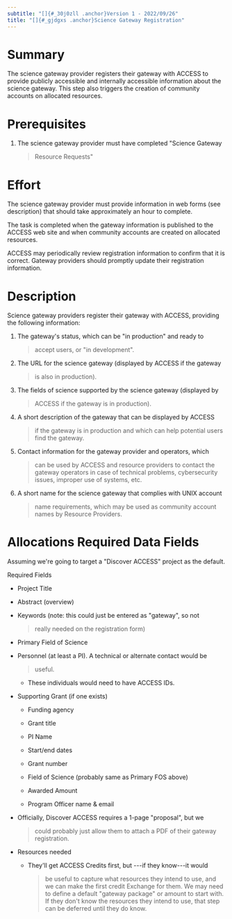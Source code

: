 ```yaml
---
subtitle: "[]{#_30j0zll .anchor}Version 1 - 2022/09/26"
title: "[]{#_gjdgxs .anchor}Science Gateway Registration"
---
```


# Summary

The science gateway provider registers their gateway with ACCESS to
provide publicly accessible and internally accessible information about
the science gateway. This step also triggers the creation of community
accounts on allocated resources.

# Prerequisites

1.  The science gateway provider must have completed "Science Gateway
    > Resource Requests"

# Effort

The science gateway provider must provide information in web forms (see
description) that should take approximately an hour to complete.

The task is completed when the gateway information is published to the
ACCESS web site and when community accounts are created on allocated
resources.

ACCESS may periodically review registration information to confirm that
it is correct. Gateway providers should promptly update their
registration information.

# Description

Science gateway providers register their gateway with ACCESS, providing
the following information:

1.  The gateway's status, which can be "in production" and ready to
    > accept users, or "in development".

2.  The URL for the science gateway (displayed by ACCESS if the gateway
    > is also in production).

3.  The fields of science supported by the science gateway (displayed by
    > ACCESS if the gateway is in production).

4.  A short description of the gateway that can be displayed by ACCESS
    > if the gateway is in production and which can help potential users
    > find the gateway.

5.  Contact information for the gateway provider and operators, which
    > can be used by ACCESS and resource providers to contact the
    > gateway operators in case of technical problems, cybersecurity
    > issues, improper use of systems, etc.

6.  A short name for the science gateway that complies with UNIX account
    > name requirements, which may be used as community account names by
    > Resource Providers.

# Allocations Required Data Fields

Assuming we're going to target a "Discover ACCESS" project as the
default.

Required Fields

-   Project Title

-   Abstract (overview)

-   Keywords (note: this could just be entered as "gateway", so not
    > really needed on the registration form)

-   Primary Field of Science

-   Personnel (at least a PI). A technical or alternate contact would be
    > useful.

    -   These individuals would need to have ACCESS IDs.

-   Supporting Grant (if one exists)

    -   Funding agency

    -   Grant title

    -   PI Name

    -   Start/end dates

    -   Grant number

    -   Field of Science (probably same as Primary FOS above)

    -   Awarded Amount

    -   Program Officer name & email

-   Officially, Discover ACCESS requires a 1-page "proposal", but we
    > could probably just allow them to attach a PDF of their gateway
    > registration.

-   Resources needed

    -   They'll get ACCESS Credits first, but ---if they know---it would
        > be useful to capture what resources they intend to use, and we
        > can make the first credit Exchange for them. We may need to
        > define a default "gateway package" or amount to start with. If
        > they don't know the resources they intend to use, that step
        > can be deferred until they do know.
